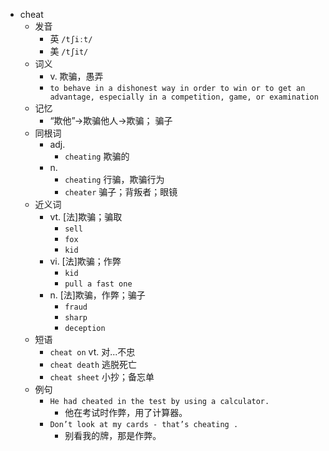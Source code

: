 - cheat
  - 发音
    - 英 `/tʃiːt/`
    - 美 `/tʃit/`
  - 词义
    - v. 欺骗，愚弄
    - `to behave in a dishonest way in order to win or to get an advantage, especially in a competition, game, or examination`
  - 记忆
    - “欺他”→欺骗他人→欺骗； 骗子
  - 同根词
    - adj.
      - `cheating` 欺骗的
    - n.
      - `cheating` 行骗，欺骗行为
      - `cheater` 骗子；背叛者；眼镜
  - 近义词
    - vt. [法]欺骗；骗取
      - `sell`
      - `fox`
      - `kid`
    - vi. [法]欺骗；作弊
      - `kid`
      - `pull a fast one`
    - n. [法]欺骗，作弊；骗子
      - `fraud`
      - `sharp`
      - `deception`
  - 短语
    - `cheat on` vt. 对...不忠 
    - `cheat death` 逃脱死亡 
    - `cheat sheet` 小抄；备忘单 
  - 例句
    - `He had cheated in the test by using a calculator.`
      - 他在考试时作弊，用了计算器。
    - `Don’t look at my cards - that’s cheating .`
      - 别看我的牌，那是作弊。

